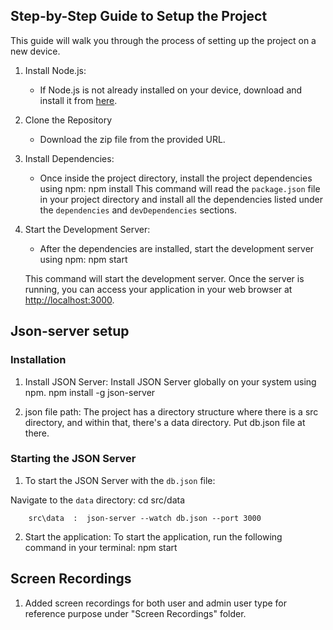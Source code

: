 ## Step-by-Step Guide to Setup the Project

This guide will walk you through the process of setting up the project on a new device.

1. Install Node.js:
   - If Node.js is not already installed on your device, download and install it from [here](https://nodejs.org/).

2. Clone the Repository
   - Download the zip file from the provided URL.

3. Install Dependencies:
   - Once inside the project directory, install the project dependencies using npm:
     npm install
This command will read the `package.json` file in your project directory and install all the dependencies listed under the `dependencies` and `devDependencies` sections.

4. Start the Development Server:
   - After the dependencies are installed, start the development server using npm:
     npm start

   This command will start the development server. Once the server is running, you can access your application in your web browser at [http://localhost:3000](http://localhost:3000).
   
## Json-server setup

### Installation

1.	Install JSON Server: Install JSON Server globally on your system using npm.
            npm install -g json-server

2.	json file path: The project has a directory structure where there is a src directory, and within that, there's a data directory. Put db.json file at there.

### Starting the JSON Server

1. To start the JSON Server with the `db.json` file:

Navigate to the `data` directory:
cd src/data

        src\data  :  json-server --watch db.json --port 3000

2.	 Start the application:
To start the application, run the following command in your terminal:
npm start

## Screen Recordings
1. Added screen recordings for both user and admin user type for reference purpose under "Screen Recordings" folder.